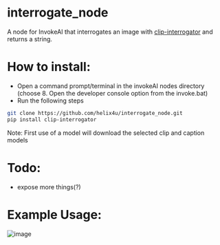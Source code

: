 # interrogate_node
A node for InvokeAI that interrogates an image with [clip-interrogator](https://github.com/pharmapsychotic/clip-interrogator) and returns a string.

# How to install:
- Open a command prompt/terminal in the invokeAI nodes directory (choose 8. Open the developer console option from the invoke.bat)
- Run the following steps
```bash
git clone https://github.com/helix4u/interrogate_node.git
pip install clip-interrogator
```
Note: First use of a model will download the selected clip and caption models

# Todo:
- expose more things(?)

# Example Usage:

![image](https://github.com/helix4u/interrogate_node/assets/4317663/91271f0d-eaf5-44e4-a55a-e21d97be1b5e)

